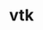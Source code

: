 ---
title: "vtk"
layout: cache
categories: [package, v0.18.0]
meta: {"versions": ["8.1.2"], "compilers": ["gcc@=7.5.0"], "oss": ["ubuntu18.04"], "platforms": ["linux"], "targets": ["x86_64"], "stacks": ["data-vis-sdk", "root"], "num_specs": 1, "num_specs_by_stack": {"root": 1, "data-vis-sdk": 1}}
spec_details: [{"hash": "sbi65nu6iu3aey5efh23t3faxwllubgn", "compiler": "gcc@=7.5.0", "versions": ["8.1.2"], "os": "ubuntu18.04", "platform": "linux", "target": "x86_64", "variants": ["build_type=RelWithDebInfo", "~ffmpeg", "~ipo", "+mpi", "+opengl2", "~osmesa", "patches=36b22cd,760fd6d,a4c63c6,b0c3cea", "+python", "+qt", "~xdmf"], "stacks": ["root", "data-vis-sdk"], "size": "-", "tarball": "https://binaries.spack.io/v0.18.0/build_cache/linux-ubuntu18.04-x86_64/gcc-7.5.0/vtk-8.1.2/linux-ubuntu18.04-x86_64-gcc-7.5.0-vtk-8.1.2-sbi65nu6iu3aey5efh23t3faxwllubgn.spack"}]
---